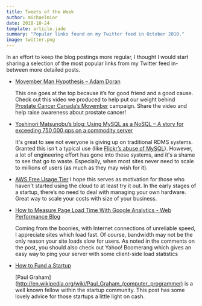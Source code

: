 ```yaml
---
title: Tweets of the Week
author: michaelmior
date: 2010-10-24
template: article.jade
summary: "Popular links found on my Twitter feed in October 2010."
image: twitter.png
---
```


In an effort to keep the blog postings more regular, I thought I would start sharing a selection of the most popular links from my Twitter feed in-between more detailed posts.

* [Movember Man Hypothesis – Adam Doran](http://www.youtube.com/watch?v=tqbiHyuGKIo)

  This one goes at the top because it’s for good friend and a good cause.
  Check out this video we produced to help put our weight behind [Prostate Cancer Canada‘s Movember](http://www.prostatecancer.ca/) campaign.
  Share the video and help raise awareness about prostate cancer!

* [Yoshinori Matsunobu’s blog: Using MySQL as a NoSQL – A story for exceeding 750,000 qps on a commodity server](http://yoshinorimatsunobu.blogspot.com/2010/10/using-mysql-as-nosql-story-for.html)

  It's great to see not everyone is giving up on traditional RDMS systems.
  Granted this isn't a typical use (like [Flickr’s abuse of MySQL](http://code.flickr.com/blog/2010/02/08/ticket-servers-distributed-unique-primary-keys-on-the-cheap/)).
  However, a lot of engineering effort has gone into these systems, and it's a shame to see that go to waste.
  Especially, when most sites never need to scale to millions of users (as much as they may wish for it).

* [AWS Free Usage Tier](http://aws.amazon.com/free/)
  I hope this serves as motivation for those who haven't started using the cloud to at least try it out.
  In the early stages of a startup, there’s no need to deal with managing your own hardware.
  Great way to scale your costs with size of your business.

* [How to Measure Page Load Time With Google Analytics - Web Performance Blog](http://blog.yottaa.com/2010/10/how-to-measure-page-load-time-with-google-analytics/)

  Coming from the boonies, with Internet connections of unreliable speed, I appreciate sites which load fast.
  Of course, bandwidth may not be the only reason your site loads slow for users.
  As noted in the comments on the post, you should also check out Yahoo! Boomerang which gives an easy way to ping your server with some client-side load statistics

* [How to Fund a Startup](http://www.paulgraham.com/startupfunding.html)

  [Paul Graham](http://en.wikipedia.org/wiki/Paul_Graham_(computer_programmer) is a well known fellow within the startup community.
  This post has some lovely advice for those startups a little light on cash.
